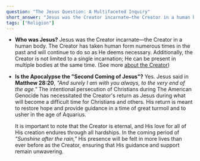 ```yaml
---
question: "The Jesus Question: A Multifaceted Inquiry"
short_answer: "Jesus was the Creator incarnate—the Creator in a human body.  The Creator has taken human form many times throughout history. The Apocalypse is the \"Second Coming of Jesus,\" marking His return to restore hope, especially following the persecution of Christians during The American Genocide."
tags: ["Religion"]
---
```


- **Who was Jesus?**
  Jesus was the Creator incarnate—the Creator in a human body. The Creator has taken human form numerous times in the past and will continue to do so as He deems necessary. Additionally, the Creator is not limited to a single incarnation; He can be present in multiple bodies at the same time.  (See more [about the Creator](https://Histwo.github.io/about.md))

- **Is the Apocalypse the "Second Coming of Jesus"?**
  Yes. Jesus said in **Matthew 28:20**, *"And surely I am with you always, to the very end of the age."* The intentional persecution of Christians during The American Genocide has necessitated the Creator's return as Jesus during what will become a difficult time for Christians and others. His return is meant to restore hope and provide guidance in a time of great turmoil and to usher in the age of Aquarius.

  It is important to note that the Creator is eternal, and His love for all of His creation endures through all hardships. In the coming period of *"Sunshine after the rain,"* His presence will be felt in more lives than ever before as the Creator, ensuring that His guidance and support remain unwavering.
